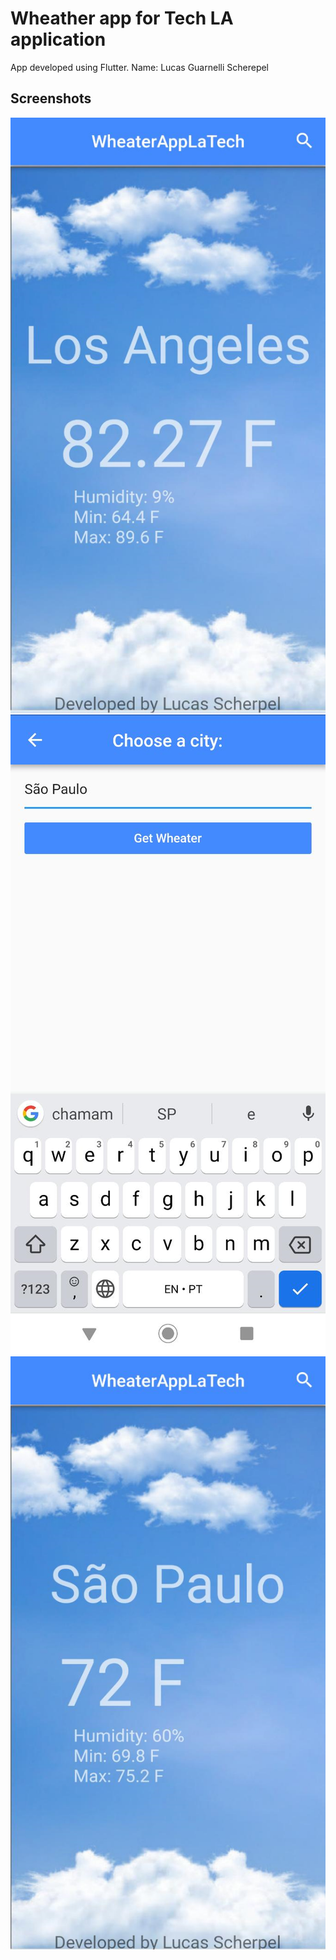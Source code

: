 # Wheather app for Tech LA application

App developed using Flutter.
Name: Lucas Guarnelli Scherepel
## Screenshots

![Images](/images/print3.png)
![Images2](/images/print2.png)
![Images3](/images/print1.png)
